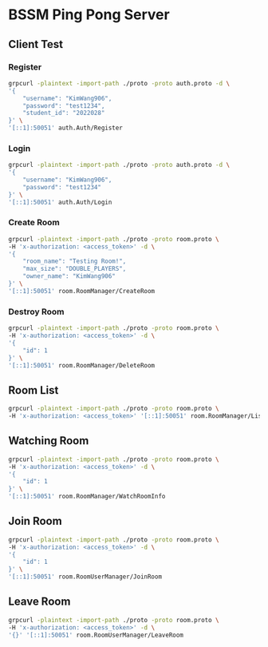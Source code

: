 # BSSM Ping Pong Server

## Client Test

### Register

```bash
grpcurl -plaintext -import-path ./proto -proto auth.proto -d \
'{
    "username": "KimWang906",
    "password": "test1234",
    "student_id": "2022028"
}' \
'[::1]:50051' auth.Auth/Register
```

### Login

```bash
grpcurl -plaintext -import-path ./proto -proto auth.proto -d \
'{
    "username": "KimWang906",
    "password": "test1234"
}' \
'[::1]:50051' auth.Auth/Login
```

### Create Room

```bash
grpcurl -plaintext -import-path ./proto -proto room.proto \
-H 'x-authorization: <access_token>' -d \
'{
    "room_name": "Testing Room!",
    "max_size": "DOUBLE_PLAYERS",
    "owner_name": "KimWang906"
}' \
'[::1]:50051' room.RoomManager/CreateRoom
```

### Destroy Room

```bash
grpcurl -plaintext -import-path ./proto -proto room.proto \
-H 'x-authorization: <access_token>' -d \
'{
    "id": 1
}' \
'[::1]:50051' room.RoomManager/DeleteRoom
```

## Room List

```bash
grpcurl -plaintext -import-path ./proto -proto room.proto \
-H 'x-authorization: <access_token>' '[::1]:50051' room.RoomManager/ListRooms
```

## Watching Room

```bash
grpcurl -plaintext -import-path ./proto -proto room.proto \
-H 'x-authorization: <access_token>' -d \
'{
    "id": 1
}' \
'[::1]:50051' room.RoomManager/WatchRoomInfo
```

## Join Room

```bash
grpcurl -plaintext -import-path ./proto -proto room.proto \
-H 'x-authorization: <access_token>' -d \
'{
    "id": 1
}' \
'[::1]:50051' room.RoomUserManager/JoinRoom
```

## Leave Room

```bash
grpcurl -plaintext -import-path ./proto -proto room.proto \
-H 'x-authorization: <access_token>' -d \
'{}' '[::1]:50051' room.RoomUserManager/LeaveRoom
```
